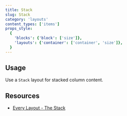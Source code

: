 ```yaml
---
title: Stack
slug: Stack
category: 'layouts'
content_types: ['items']
props_style:
  {
    'blocks': {'block': ['size']},
    'layouts': {'container': ['container', 'size']},
  }
---
```


## Usage

Use a `Stack` layout for stacked column content.

## Resources

- [Every Layout - The Stack](https://every-layout.dev/layouts/stack/)
